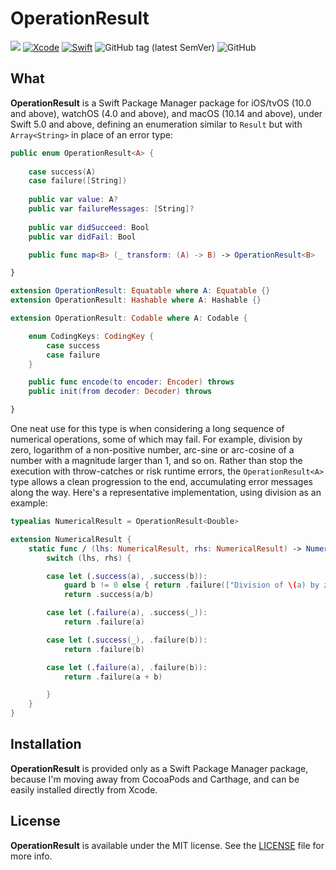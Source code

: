 # OperationResult
![](https://img.shields.io/badge/platforms-iOS%2010%20%7C%20tvOS%2010%20%7C%20watchOS%204%20%7C%20macOS%2010.14-red)
[![Xcode](https://img.shields.io/badge/Xcode-11-blueviolet.svg)](https://developer.apple.com/xcode)
[![Swift](https://img.shields.io/badge/Swift-5.0-orange.svg)](https://swift.org)
![GitHub tag (latest SemVer)](https://img.shields.io/github/v/tag/wltrup/OperationResult)
![GitHub](https://img.shields.io/github/license/wltrup/OperationResult)

## What

**OperationResult** is a Swift Package Manager package for iOS/tvOS (10.0 and above), watchOS (4.0 and above), and macOS (10.14 and above), under Swift 5.0 and above,  defining an enumeration similar to `Result` but with `Array<String>` in place of an error type:

```swift
public enum OperationResult<A> {
    
    case success(A)
    case failure([String])
    
    public var value: A?
    public var failureMessages: [String]?
    
    public var didSucceed: Bool
    public var didFail: Bool

    public func map<B> (_ transform: (A) -> B) -> OperationResult<B>

}

extension OperationResult: Equatable where A: Equatable {}
extension OperationResult: Hashable where A: Hashable {}

extension OperationResult: Codable where A: Codable {

    enum CodingKeys: CodingKey {
        case success
        case failure
    }

    public func encode(to encoder: Encoder) throws
    public init(from decoder: Decoder) throws

}
```

One neat use for this type is when considering a long sequence of numerical operations, some of which may fail. For example, division by zero, logarithm of a non-positive number, arc-sine or arc-cosine of a number with a magnitude larger than 1, and so on. Rather than stop the execution with throw-catches or risk runtime errors, the `OperationResult<A>` type allows a clean progression to the end, accumulating error messages along the way.  Here's a representative implementation, using division as an example:

```swift
typealias NumericalResult = OperationResult<Double>

extension NumericalResult {
    static func / (lhs: NumericalResult, rhs: NumericalResult) -> NumericalResult {
        switch (lhs, rhs) {

        case let (.success(a), .success(b)):
            guard b != 0 else { return .failure(["Division of \(a) by zero"]) }
            return .success(a/b)

        case let (.failure(a), .success(_)):
            return .failure(a)

        case let (.success(_), .failure(b)):
            return .failure(b)

        case let (.failure(a), .failure(b)):
            return .failure(a + b)

        }
    }
}
```

## Installation

**OperationResult** is provided only as a Swift Package Manager package, because I'm moving away from CocoaPods and Carthage, and can be easily installed directly from Xcode.

## License

**OperationResult** is available under the MIT license. See the [LICENSE](./LICENSE) file for more info.
